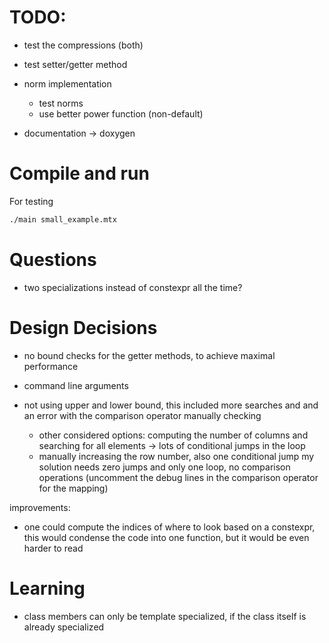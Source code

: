 # TODO:
- test the compressions (both)
- test setter/getter method
- norm implementation
    - test norms
    - use better power function (non-default)

- documentation -> doxygen

# Compile and run

For testing
```sh
./main small_example.mtx
```


# Questions
- two specializations instead of constexpr all the time?

# Design Decisions
- no bound checks for the getter methods, to achieve maximal performance
- command line arguments

- not using upper and lower bound, this included more searches and and an error with the comparison operator
manually checking
    - other considered options: computing the number of columns and searching for all elements -> lots of conditional jumps in the loop
    - manually increasing the row number, also one conditional jump
my solution needs zero jumps and only one loop, no comparison operations (uncomment the debug lines in the comparison operator for the mapping)

improvements:
- one could compute the indices of where to look based on a constexpr, this would condense the
code into one function, but it would be even harder to read

# Learning
- class members can only be template specialized, if the class itself is already specialized